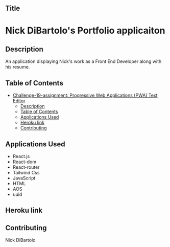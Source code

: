 ## Title
# Nick DiBartolo's Portfolio applicaiton

## Description
An application displaying Nick's work as a Front End Developer along with his resume.

## Table of Contents
- [Challenge-19-assignment: Progressive Web Applications (PWA) Text Editor ](#challenge-19-assignment: (PWA) )
  - [Description](#description)
  - [Table of Contents](#table-of-contents)
  - [Applications Used](#applications-used)
  - [Heroku link](#heroku-link)
  - [Contributing](#contributing)
## Applications Used
  - React.js
  - React-dom
  - React-router
  - Tailwind Css
  - JavaScript
  - HTML
  - AOS
  - uuid
## Heroku link

## Contributing
Nick DiBartolo
